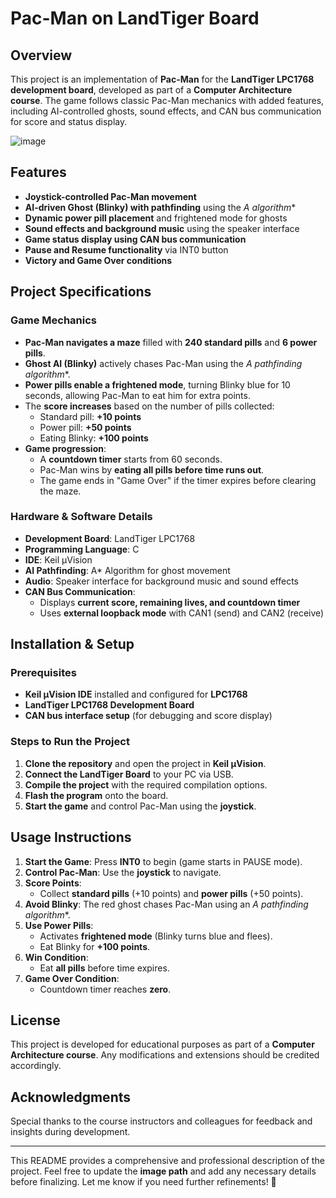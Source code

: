 # Pac-Man on LandTiger Board

## Overview
This project is an implementation of **Pac-Man** for the **LandTiger LPC1768 development board**, developed as part of a **Computer Architecture course**. The game follows classic Pac-Man mechanics with added features, including AI-controlled ghosts, sound effects, and CAN bus communication for score and status display.

![image](https://github.com/user-attachments/assets/dd9c6794-53af-47e7-a7ba-45bdab5abb05)


## Features
- **Joystick-controlled Pac-Man movement**
- **AI-driven Ghost (Blinky) with pathfinding** using the **A* algorithm**
- **Dynamic power pill placement** and frightened mode for ghosts
- **Sound effects and background music** using the speaker interface
- **Game status display using CAN bus communication**
- **Pause and Resume functionality** via INT0 button
- **Victory and Game Over conditions**

## Project Specifications
### Game Mechanics
- **Pac-Man navigates a maze** filled with **240 standard pills** and **6 power pills**.
- **Ghost AI (Blinky)** actively chases Pac-Man using the **A* pathfinding algorithm**.
- **Power pills enable a frightened mode**, turning Blinky blue for 10 seconds, allowing Pac-Man to eat him for extra points.
- The **score increases** based on the number of pills collected:
  - Standard pill: **+10 points**
  - Power pill: **+50 points**
  - Eating Blinky: **+100 points**
- **Game progression**:
  - A **countdown timer** starts from 60 seconds.
  - Pac-Man wins by **eating all pills before time runs out**.
  - The game ends in "Game Over" if the timer expires before clearing the maze.

### Hardware & Software Details
- **Development Board**: LandTiger LPC1768
- **Programming Language**: C
- **IDE**: Keil µVision
- **AI Pathfinding**: A* Algorithm for ghost movement
- **Audio**: Speaker interface for background music and sound effects
- **CAN Bus Communication**:
  - Displays **current score, remaining lives, and countdown timer**
  - Uses **external loopback mode** with CAN1 (send) and CAN2 (receive)

## Installation & Setup
### Prerequisites
- **Keil µVision IDE** installed and configured for **LPC1768**
- **LandTiger LPC1768 Development Board**
- **CAN bus interface setup** (for debugging and score display)

### Steps to Run the Project
1. **Clone the repository** and open the project in **Keil µVision**.
2. **Connect the LandTiger Board** to your PC via USB.
3. **Compile the project** with the required compilation options.
4. **Flash the program** onto the board.
5. **Start the game** and control Pac-Man using the **joystick**.

## Usage Instructions
1. **Start the Game**: Press **INT0** to begin (game starts in PAUSE mode).
2. **Control Pac-Man**: Use the **joystick** to navigate.
3. **Score Points**:
   - Collect **standard pills** (+10 points) and **power pills** (+50 points).
4. **Avoid Blinky**: The red ghost chases Pac-Man using an **A* pathfinding algorithm**.
5. **Use Power Pills**:
   - Activates **frightened mode** (Blinky turns blue and flees).
   - Eat Blinky for **+100 points**.
6. **Win Condition**:
   - Eat **all pills** before time expires.
7. **Game Over Condition**:
   - Countdown timer reaches **zero**.

## License
This project is developed for educational purposes as part of a **Computer Architecture course**. Any modifications and extensions should be credited accordingly.

## Acknowledgments
Special thanks to the course instructors and colleagues for feedback and insights during development.

---

This README provides a comprehensive and professional description of the project. Feel free to update the **image path** and add any necessary details before finalizing. Let me know if you need further refinements! 🚀
